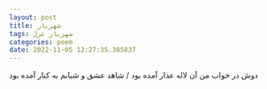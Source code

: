 ```yaml
---
layout: post
title: شهریار
tags: شهریار غزل
categories: poem
date: 2022-11-05 12:27:35.385837
---
```


دوش در خواب من آن لاله عذار آمده بود / شاهد عشق و شبابم به کنار آمده بود
